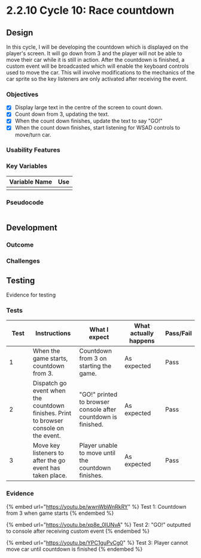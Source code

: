 # 2.2.10 Cycle 10: Race countdown

## Design

In this cycle, I will be developing the countdown which is displayed on the player's screen. It will go down from 3 and the player will not be able to move their car while it is still in action. After the countdown is finished, a custom event will be broadcasted which will enable the keyboard controls used to move the car. This will involve modifications to the mechanics of the car sprite so the key listeners are only activated after receiving the event.

### Objectives

* [x] Display large text in the centre of the screen to count down.
* [x] Count down from 3, updating the text.
* [x] When the count down finishes, update the text to say "GO!"
* [x] When the count down finishes, start listening for WSAD controls to move/turn car.

### Usability Features

### Key Variables

| Variable Name | Use |
| ------------- | --- |
|               |     |

### Pseudocode

```
```

## Development

### Outcome



### Challenges



## Testing

Evidence for testing

### Tests

<table><thead><tr><th width="95">Test</th><th width="158">Instructions</th><th width="171">What I expect</th><th width="174">What actually happens</th><th>Pass/Fail</th></tr></thead><tbody><tr><td>1</td><td>When the game starts, countdown from 3.</td><td>Countdown from 3 on starting the game.</td><td>As expected</td><td>Pass</td></tr><tr><td>2</td><td>Dispatch go event when the countdown finishes. Print to browser console on the event.</td><td>"GO!" printed to browser console after countdown is finished.</td><td>As expected</td><td>Pass</td></tr><tr><td>3</td><td>Move key listeners to after the go event has taken place.</td><td>Player unable to move until the countdown finishes.</td><td>As expected</td><td>Pass</td></tr></tbody></table>

### Evidence

{% embed url="https://youtu.be/wwnWbWnRkRY" %}
Test 1: Countdown from 3 when game starts
{% endembed %}

{% embed url="https://youtu.be/xp8e_0IUNvA" %}
Test 2: "GO!" outputted to console after receiving custom event
{% endembed %}

{% embed url="https://youtu.be/YPC1guPvCg0" %}
Test 3: Player cannot move car until countdown is finished
{% endembed %}
